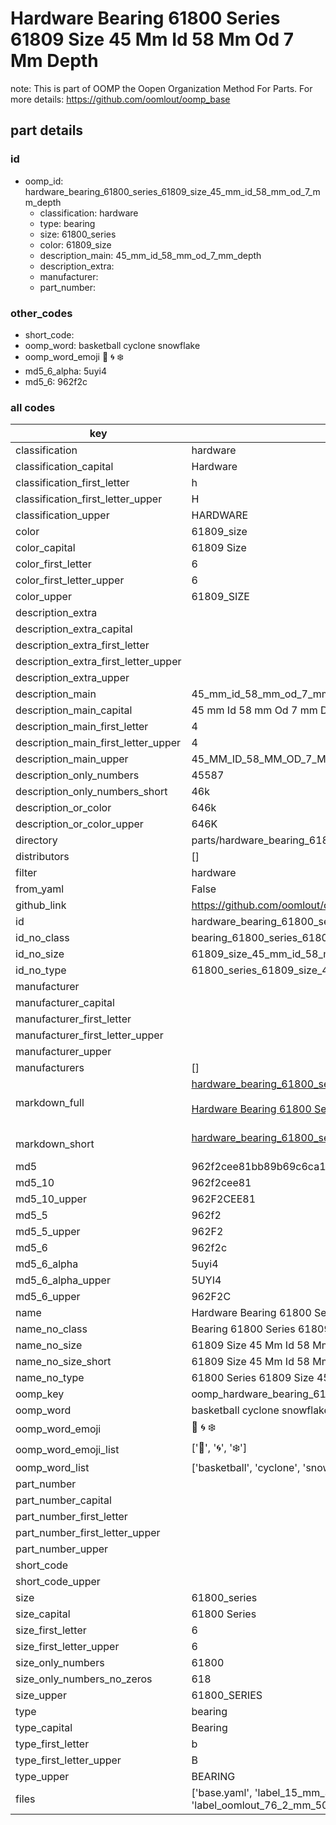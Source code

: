# Hardware Bearing 61800 Series 61809 Size 45 Mm Id 58 Mm Od 7 Mm Depth  

note: This is part of OOMP the Oopen Organization Method For Parts. For more details: https://github.com/oomlout/oomp_base

##  part details





### id
* oomp_id: hardware_bearing_61800_series_61809_size_45_mm_id_58_mm_od_7_mm_depth
  * classification: hardware
  * type: bearing
  * size: 61800_series
  * color: 61809_size
  * description_main: 45_mm_id_58_mm_od_7_mm_depth
  * description_extra: 
  * manufacturer: 
  * part_number: 

### other_codes
* short_code: 
* oomp_word: basketball cyclone snowflake
* oomp_word_emoji :basketball: :cyclone: :snowflake:
* md5_6_alpha: 5uyi4
* md5_6: 962f2c

### all codes 
| key | value |  
| --- | --- |  
| classification | hardware |  
| classification_capital | Hardware |  
| classification_first_letter | h |  
| classification_first_letter_upper | H |  
| classification_upper | HARDWARE |  
| color | 61809_size |  
| color_capital | 61809 Size |  
| color_first_letter | 6 |  
| color_first_letter_upper | 6 |  
| color_upper | 61809_SIZE |  
| description_extra |  |  
| description_extra_capital |  |  
| description_extra_first_letter |  |  
| description_extra_first_letter_upper |  |  
| description_extra_upper |  |  
| description_main | 45_mm_id_58_mm_od_7_mm_depth |  
| description_main_capital | 45 mm Id 58 mm Od 7 mm Depth |  
| description_main_first_letter | 4 |  
| description_main_first_letter_upper | 4 |  
| description_main_upper | 45_MM_ID_58_MM_OD_7_MM_DEPTH |  
| description_only_numbers | 45587 |  
| description_only_numbers_short | 46k |  
| description_or_color | 646k |  
| description_or_color_upper | 646K |  
| directory | parts/hardware_bearing_61800_series_61809_size_45_mm_id_58_mm_od_7_mm_depth |  
| distributors | [] |  
| filter | hardware |  
| from_yaml | False |  
| github_link | https://github.com/oomlout/oomlout_oomp_part_src/tree/main/parts/hardware_bearing_61800_series_61809_size_45_mm_id_58_mm_od_7_mm_depth/working |  
| id | hardware_bearing_61800_series_61809_size_45_mm_id_58_mm_od_7_mm_depth |  
| id_no_class | bearing_61800_series_61809_size_45_mm_id_58_mm_od_7_mm_depth |  
| id_no_size | 61809_size_45_mm_id_58_mm_od_7_mm_depth |  
| id_no_type | 61800_series_61809_size_45_mm_id_58_mm_od_7_mm_depth |  
| manufacturer |  |  
| manufacturer_capital |  |  
| manufacturer_first_letter |  |  
| manufacturer_first_letter_upper |  |  
| manufacturer_upper |  |  
| manufacturers | [] |  
| markdown_full | [hardware_bearing_61800_series_61809_size_45_mm_id_58_mm_od_7_mm_depth](https://github.com/oomlout/oomlout_oomp_part_src/tree/main/parts/hardware_bearing_61800_series_61809_size_45_mm_id_58_mm_od_7_mm_depth/working)<br>[](https://github.com/oomlout/oomlout_oomp_part_src/tree/main/parts/hardware_bearing_61800_series_61809_size_45_mm_id_58_mm_od_7_mm_depth/working)<br>[Hardware Bearing 61800 Series 61809 Size 45 Mm Id 58 Mm Od 7 Mm Depth](https://github.com/oomlout/oomlout_oomp_part_src/tree/main/parts/hardware_bearing_61800_series_61809_size_45_mm_id_58_mm_od_7_mm_depth/working)<br><br> |  
| markdown_short | [hardware_bearing_61800_series_61809_size_45_mm_id_58_mm_od_7_mm_depth](https://github.com/oomlout/oomlout_oomp_part_src/tree/main/parts/hardware_bearing_61800_series_61809_size_45_mm_id_58_mm_od_7_mm_depth/working)<br><br> |  
| md5 | 962f2cee81bb89b69c6ca149a259c326 |  
| md5_10 | 962f2cee81 |  
| md5_10_upper | 962F2CEE81 |  
| md5_5 | 962f2 |  
| md5_5_upper | 962F2 |  
| md5_6 | 962f2c |  
| md5_6_alpha | 5uyi4 |  
| md5_6_alpha_upper | 5UYI4 |  
| md5_6_upper | 962F2C |  
| name | Hardware Bearing 61800 Series 61809 Size 45 Mm Id 58 Mm Od 7 Mm Depth |  
| name_no_class | Bearing 61800 Series 61809 Size 45 Mm Id 58 Mm Od 7 Mm Depth |  
| name_no_size | 61809 Size 45 Mm Id 58 Mm Od 7 Mm Depth |  
| name_no_size_short | 61809 Size 45 Mm Id 58 Mm Od 7 Mm Depth |  
| name_no_type | 61800 Series 61809 Size 45 Mm Id 58 Mm Od 7 Mm Depth |  
| oomp_key | oomp_hardware_bearing_61800_series_61809_size_45_mm_id_58_mm_od_7_mm_depth |  
| oomp_word | basketball cyclone snowflake |  
| oomp_word_emoji | :basketball: :cyclone: :snowflake: |  
| oomp_word_emoji_list | [':basketball:', ':cyclone:', ':snowflake:'] |  
| oomp_word_list | ['basketball', 'cyclone', 'snowflake'] |  
| part_number |  |  
| part_number_capital |  |  
| part_number_first_letter |  |  
| part_number_first_letter_upper |  |  
| part_number_upper |  |  
| short_code |  |  
| short_code_upper |  |  
| size | 61800_series |  
| size_capital | 61800 Series |  
| size_first_letter | 6 |  
| size_first_letter_upper | 6 |  
| size_only_numbers | 61800 |  
| size_only_numbers_no_zeros | 618 |  
| size_upper | 61800_SERIES |  
| type | bearing |  
| type_capital | Bearing |  
| type_first_letter | b |  
| type_first_letter_upper | B |  
| type_upper | BEARING |  
| files | ['base.yaml', 'label_15_mm_30_mm.pdf', 'label_15_mm_30_mm.svg', 'label_76_2_mm_50_8_mm.pdf', 'label_76_2_mm_50_8_mm.svg', 'label_oomlout_76_2_mm_50_8_mm.pdf', 'label_oomlout_76_2_mm_50_8_mm.svg', 'readme.md', 'working.json', 'working.yaml'] |  
